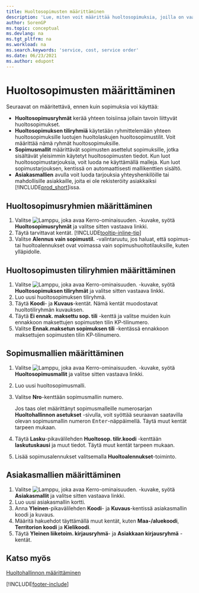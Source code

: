 ```yaml
---
title: Huoltosopimusten määrittäminen
description: 'Lue, miten voit määrittää huoltosopimuksia, joilla on vaaditut edellytykset, kuten huoltosopimusryhmät, sopimusmallit ja asiakasmallit.'
author: SorenGP
ms.topic: conceptual
ms.devlang: na
ms.tgt_pltfrm: na
ms.workload: na
ms.search.keywords: 'service, cost, service order'
ms.date: 06/23/2021
ms.author: edupont
---
```


# Huoltosopimusten määrittäminen
Seuraavat on määritettävä, ennen kuin sopimuksia voi käyttää: 

* **Huoltosopimusryhmät** kerää yhteen toisiinsa jollain tavoin liittyvät huoltosopimukset.
* **Huoltosopimuksen tiliryhmiä** käytetään ryhmittelemään yhteen huoltosopimuksille luotujen huoltolaskujen huoltosopimustilit. Voit määrittää nämä ryhmät huoltosopimuksille.  
* **Sopimusmallit** määrittävät sopimusten asettelut sopimuksille, jotka sisältävät yleisimmin käytetyt huoltosopimusten tiedot. Kun luot huoltosopimustarjouksia, voit luoda ne käyttämällä malleja. Kun luot sopimustarjouksen, kentissä on automaattisesti mallikenttien sisältö.
* **Asiakasmallien** avulla voit luoda tarjouksia yhteyshenkilöille tai mahdollisille asiakkaille, joita ei ole rekisteröity asiakkaiksi [!INCLUDE[prod_short](includes/prod_short.md)]issa.  

## Huoltosopimusryhmien määrittäminen  
1. Valitse ![Lamppu, joka avaa Kerro-ominaisuuden.](media/ui-search/search_small.png "Kerro, mitä haluat tehdä") -kuvake, syötä **Huoltosopimusryhmät** ja valitse sitten vastaava linkki.  
2. Täytä tarvittavat kentät. [!INCLUDE[tooltip-inline-tip](includes/tooltip-inline-tip_md.md)]
3. Valitse **Alennus vain sopimustil.** -valintaruutu, jos haluat, että sopimus- tai huoltoalennukset ovat voimassa vain sopimushuoltotilauksille, kuten ylläpidolle.  

## Huoltosopimusten tiliryhmien määrittäminen  
1. Valitse ![Lamppu, joka avaa Kerro-ominaisuuden.](media/ui-search/search_small.png "Kerro, mitä haluat tehdä") -kuvake, syötä **Huoltosopimuksen tiliryhmät** ja valitse sitten vastaava linkki.  
2. Luo uusi huoltosopimuksen tiliryhmä.   
3. Täytä **Koodi**- ja **Kuvaus**-kentät. Nämä kentät muodostavat huoltotiliryhmän kuvauksen.  
4. Täytä  **Ei ennak. maksettu sop. tili** -kenttä ja valitse muiden kuin ennakkoon maksettujen sopimusten tilin KP-tilinumero.  
5. Valitse **Ennak.maksetun sopimuksen tili** -kentässä ennakkoon maksettujen sopimusten tilin KP-tilinumero.  

## Sopimusmallien määrittäminen  
1. Valitse ![Lamppu, joka avaa Kerro-ominaisuuden.](media/ui-search/search_small.png "Kerro, mitä haluat tehdä") -kuvake, syötä **Huoltosopimusmallit** ja valitse sitten vastaava linkki.  
2. Luo uusi huoltosopimusmalli.  
3. Valitse **Nro**-kenttään sopimusmallin numero.  
  
     Jos taas olet määrittänyt sopimusmalleille numerosarjan **Huoltohallinnon asetukset** -sivulla, voit syöttää seuraavan saatavilla olevan sopimusmallin numeron <kbd>Enter</kbd>-näppäimellä. Täytä muut kentät tarpeen mukaan.  
  
4. Täytä **Lasku**-pikavälilehden **Huoltosop. tilir.koodi** -kenttään **laskutuskausi** ja muut tiedot. Täytä muut kentät tarpeen mukaan.  
5. Lisää sopimusalennukset valitsemalla **Huoltoalennukset**-toiminto.  

## Asiakasmallien määrittäminen  
1. Valitse ![Lamppu, joka avaa Kerro-ominaisuuden.](media/ui-search/search_small.png "Kerro, mitä haluat tehdä") -kuvake, syötä **Asiakasmallit** ja valitse sitten vastaava linkki.  
2. Luo uusi asiakasmallin kortti.  
3. Anna **Yleinen**-pikavälilehden **Koodi**- ja **Kuvaus**-kentissä asiakasmallin koodi ja kuvaus. 
4. Määritä hakuehdot täyttämällä muut kentät, kuten **Maa-/aluekoodi**, **Territorion koodi** ja **Kielikoodi**.  
5. Täytä **Yleinen liiketoim. kirjausryhmä**- ja **Asiakkaan kirjausryhmä** -kentät.  

## Katso myös
[Huoltohallinnon määrittäminen](service-setup-service.md)

[!INCLUDE[footer-include](includes/footer-banner.md)]